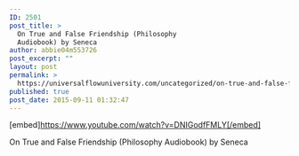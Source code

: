 ```yaml
---
ID: 2501
post_title: >
  On True and False Friendship (Philosophy
  Audiobook) by Seneca
author: abbie04m553726
post_excerpt: ""
layout: post
permalink: >
  https://universalflowuniversity.com/uncategorized/on-true-and-false-friendship-philosophy-audiobook-by-seneca/
published: true
post_date: 2015-09-11 01:32:47
---
```

[embed]https://www.youtube.com/watch?v=DNIGodfFMLY[/embed]<br>
<p>On True and False Friendship (Philosophy Audiobook) by Seneca</p>